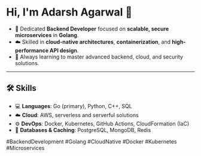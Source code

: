 # Hi, I'm Adarsh Agarwal 👋

* 🚀 Dedicated **Backend Developer** focused on **scalable, secure microservices** in **Golang**.
* ☁️ Skilled in **cloud-native architectures**, **containerization**, and **high-performance API design**.
* 🧠 Always learning to master advanced backend, cloud, and security solutions.

---

## 🛠️ Skills

* 💻 **Languages**: Go (primary), Python, C++, SQL
* ☁️ **Cloud**: AWS, serverless and serverful solutions
* ⚙️ **DevOps**: Docker, Kubernetes, GitHub Actions, CloudFormation (IaC)
* 💾 **Databases & Caching**: PostgreSQL, MongoDB, Redis

#BackendDevelopment #Golang #CloudNative #Docker #Kubernetes #Microservices
